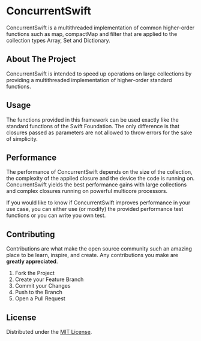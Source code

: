 # ConcurrentSwift
ConcurrentSwift is a multithreaded implementation of common higher-order functions such as map, compactMap and filter that are applied to the collection types Array, Set and Dictionary. 

<!-- ABOUT THE PROJECT -->
## About The Project

ConcurrentSwift is intended to speed up operations on large collections by providing a multithreaded implementation of higher-order standard functions. 

<!-- USAGE EXAMPLES -->
## Usage

The functions provided in this framework can be used exactly like the standard functions of the Swift Foundation. The only difference is that closures passed as parameters are not allowed to throw errors for the sake of simplicity.

<!-- PERFORMANCE -->
## Performance
The performance of ConcurrentSwift depends on the size of the collection, the complexity of the applied closure and the device the code is running on. ConcurrentSwift yields the best performance gains with large collections and complex closures running on powerful multicore processors.

If you would like to know if ConcurrentSwift improves performance in your use case, you can either use (or modify) the provided performance test functions or you can write you own test.

<!-- CONTRIBUTING -->
## Contributing

Contributions are what make the open source community such an amazing place to be learn, inspire, and create. Any contributions you make are **greatly appreciated**.

1. Fork the Project
2. Create your Feature Branch
3. Commit your Changes
4. Push to the Branch
5. Open a Pull Request

<!-- LICENSE -->
## License

Distributed under the [MIT License](https://opensource.org/licenses/MIT).
